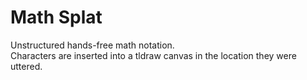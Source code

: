 # Math Splat
Unstructured hands-free math notation.  
Characters are inserted into a tldraw canvas in the location they were uttered.